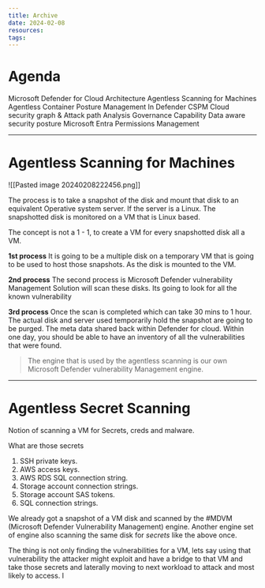 ```yaml
---
title: Archive
date: 2024-02-08
resources: 
tags:
---
```


# Agenda

Microsoft Defender for Cloud Architecture
Agentless Scanning for Machines
Agentless Container Posture Management
In Defender CSPM
Cloud security graph & Attack path
Analysis
Governance Capability
Data aware security posture
Microsoft Entra Permissions Management

---
# Agentless Scanning for Machines

![[Pasted image 20240208222456.png]]

The process is to take a snapshot of the disk and mount that disk to an equivalent Operative system server. If the server is a Linux. The snapshotted disk is monitored on a VM that is Linux based.

The concept is not a 1 - 1, to create a VM for every snapshotted disk all a VM. 

**1st process**
It is going to be a multiple disk on a temporary VM that is going to be used to host those snapshots. As the disk is mounted to the VM.

**2nd process**
The second process is Microsoft Defender vulnerability Management Solution will scan these disks. 
Its going to look for all the known vulnerability

**3rd process**
Once the scan is completed which can take 30 mins to 1 hour. The actual disk and server used temporarily hold the snapshot are going to be purged.
The meta data shared back within Defender for cloud. Within one day, you should be able to have an inventory of all the vulnerabilities that were found.

> The engine that is used by the agentless scanning is our own Microsoft Defender vulnerability Management engine.

---
# Agentless Secret Scanning

Notion of scanning a VM for Secrets, creds and malware.

 What are those secrets
 1. SSH private keys.
 2. AWS access keys.
 3. AWS RDS SQL connection string.
 4. Storage account connection strings.
 5. Storage account SAS tokens.
 6. SQL connection strings.

We already got a snapshot of a VM disk and scanned by the #MDVM (Microsoft Defender Vulnerability Management) engine. Another engine set of engine also scanning the same disk for *secrets* like the above once.

The thing is not only finding the vulnerabilities for a VM, lets say using that vulnerability the attacker might exploit and have a bridge to that VM and take those secrets and laterally moving to next workload to attack and most likely to access. I